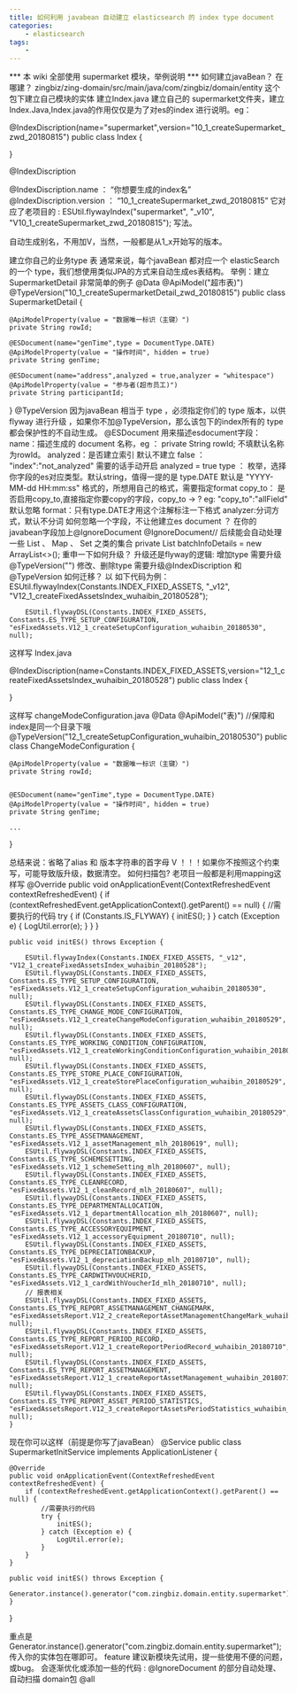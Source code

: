 ```yaml
---
title: 如何利用 javabean 自动建立 elasticsearch 的 index type document
categories:
	- elasticsearch
tags:
	- 
---
```




*** 本 wiki 全部使用 supermarket 模块，举例说明 ***
如何建立javaBean？
在哪建？
zingbiz/zing-domain/src/main/java/com/zingbiz/domain/entity 这个包下建立自己模块的实体
建立Index.java
建立自己的 supermarket文件夹，建立Index.Java,Index.java的作用仅仅是为了对es的index 进行说明。eg：

<!-- more -->

@IndexDiscription(name="supermarket",version="10_1_createSupermarket_zwd_20180815")
public class Index {

}

@IndexDiscription

@IndexDiscription.name    ：    “你想要生成的index名”
@IndexDiscription.version ： “10_1_createSupermarket_zwd_20180815” 它对应了老项目的 :
ESUtil.flywayIndex("supermarket", "_v10", "V10_1_createSupermarket_zwd_20180815"); 写法。

自动生成别名，不用加V，当然，一般都是从1_x开始写的版本。

建立你自己的业务type 表
通常来说，每个javaBean 都对应一个 elasticSearch 的一个 type，我们想使用类似JPA的方式来自动生成es表结构。
举例：建立 SupermarketDetail 非常简单的例子
@Data
@ApiModel("超市表)")
@TypeVersion("10_1_createSupermarketDetail_zwd_20180815")
public class SupermarketDetail {

    @ApiModelProperty(value = "数据唯一标识（主键）")
    private String rowId;

    @ESDocument(name="genTime",type = DocumentType.DATE)
    @ApiModelProperty(value = "操作时间", hidden = true)
    private String genTime;

    @ESDocument(name="address",analyzed = true,analyzer = "whitespace")
    @ApiModelProperty(value = "参与者(超市员工)")
    private String participantId;

}
@TypeVersion
因为javaBean 相当于 type ，必须指定你们的 type 版本，以供 flyway 进行升级 ，如果你不加@TypeVersion，那么该包下的index所有的 type都会保护性的不自动生成。
@ESDocument
用来描述esdocument字段：
name：描述生成的 document 名称，eg ： private String rowId; 不填默认名称为rowId。
analyzed：是否建立索引 默认不建立 false ： "index":"not_analyzed" 需要的话手动开启 analyzed = true
type ： 枚举，选择你字段的es对应类型。默认string，值得一提的是 type.DATE 默认是 "YYYY-MM-dd HH:mm:ss" 格式的，所想用自己的格式，需要指定format
copy_to： 是否启用copy_to,直接指定你要copy的字段，copy_to -> ? eg: "copy_to":"allField" 默认忽略
format：只有type.DATE才用这个注解标注一下格式
analyzer:分词方式，默认不分词
如何忽略一个字段，不让他建立es document ？
在你的javabean字段加上@IgnoreDocument
    @IgnoreDocument// 后续能会自动处理一些 List 、 Map 、 Set 之类的集合
    private List<BatchInfoDetail> batchInfoDetails = new ArrayList<>();
重申一下如何升级？
升级还是flyway的逻辑:
增加type 需要升级@TypeVersion("")
修改、删除type 需要升级@IndexDiscription 和 @TypeVersion
如何迁移？
以 如下代码为例：
 ESUtil.flywayIndex(Constants.INDEX_FIXED_ASSETS, "_v12", "V12_1_createFixedAssetsIndex_wuhaibin_20180528");

        ESUtil.flywayDSL(Constants.INDEX_FIXED_ASSETS, Constants.ES_TYPE_SETUP_CONFIGURATION, "esFixedAssets.V12_1_createSetupConfiguration_wuhaibin_20180530", null);
这样写 Index.java

@IndexDiscription(name=Constants.INDEX_FIXED_ASSETS,version="12_1_createFixedAssetsIndex_wuhaibin_20180528")
public class Index {

}


这样写 changeModeConfiguration.java
@Data
@ApiModel("表)")
//保障和index是同一个目录下哦
@TypeVersion("12_1_createSetupConfiguration_wuhaibin_20180530")
public class ChangeModeConfiguration {

    @ApiModelProperty(value = "数据唯一标识（主键）")
    private String rowId;


    @ESDocument(name="genTime",type = DocumentType.DATE)
    @ApiModelProperty(value = "操作时间", hidden = true)
    private String genTime;

    ...



}

总结来说：省略了alias 和 版本字符串的首字母 V
！！！如果你不按照这个约束写，可能导致版升级，数据清空。
如何扫描包?
老项目一般都是利用mapping这样写
@Override
    public void onApplicationEvent(ContextRefreshedEvent contextRefreshedEvent) {
        if (contextRefreshedEvent.getApplicationContext().getParent() == null) {
            //需要执行的代码
            try {
                if (Constants.IS_FLYWAY) {
                    initES();
                }
            } catch (Exception e) {
                LogUtil.error(e);
            }
        }
    }

    public void initES() throws Exception {

        ESUtil.flywayIndex(Constants.INDEX_FIXED_ASSETS, "_v12", "V12_1_createFixedAssetsIndex_wuhaibin_20180528");
        ESUtil.flywayDSL(Constants.INDEX_FIXED_ASSETS, Constants.ES_TYPE_SETUP_CONFIGURATION, "esFixedAssets.V12_1_createSetupConfiguration_wuhaibin_20180530", null);
        ESUtil.flywayDSL(Constants.INDEX_FIXED_ASSETS, Constants.ES_TYPE_CHANGE_MODE_CONFIGURATION, "esFixedAssets.V12_1_createChangeModeConfiguration_wuhaibin_20180529", null);
        ESUtil.flywayDSL(Constants.INDEX_FIXED_ASSETS, Constants.ES_TYPE_WORKING_CONDITION_CONFIGURATION, "esFixedAssets.V12_1_createWorkingConditionConfiguration_wuhaibin_20180529", null);
        ESUtil.flywayDSL(Constants.INDEX_FIXED_ASSETS, Constants.ES_TYPE_STORE_PLACE_CONFIGURATION, "esFixedAssets.V12_1_createStorePlaceConfiguration_wuhaibin_20180529", null);
        ESUtil.flywayDSL(Constants.INDEX_FIXED_ASSETS, Constants.ES_TYPE_ASSETS_CLASS_CONFIGURATION, "esFixedAssets.V12_1_createAssetsClassConfiguration_wuhaibin_20180529", null);
        ESUtil.flywayDSL(Constants.INDEX_FIXED_ASSETS, Constants.ES_TYPE_ASSETMANAGEMENT, "esFixedAssets.V12_1_assetManagement_mlh_20180619", null);
        ESUtil.flywayDSL(Constants.INDEX_FIXED_ASSETS, Constants.ES_TYPE_SCHEMESETTING, "esFixedAssets.V12_1_schemeSetting_mlh_20180607", null);
        ESUtil.flywayDSL(Constants.INDEX_FIXED_ASSETS, Constants.ES_TYPE_CLEANRECORD, "esFixedAssets.V12_1_cleanRecord_mlh_20180607", null);
        ESUtil.flywayDSL(Constants.INDEX_FIXED_ASSETS, Constants.ES_TYPE_DEPARTMENTALLOCATION, "esFixedAssets.V12_1_departmentAllocation_mlh_20180607", null);
        ESUtil.flywayDSL(Constants.INDEX_FIXED_ASSETS, Constants.ES_TYPE_ACCESSORYEQUIPMENT, "esFixedAssets.V12_1_accessoryEquipment_20180710", null);
        ESUtil.flywayDSL(Constants.INDEX_FIXED_ASSETS, Constants.ES_TYPE_DEPRECIATIONBACKUP, "esFixedAssets.V12_1_depreciationBackup_mlh_20180710", null);
        ESUtil.flywayDSL(Constants.INDEX_FIXED_ASSETS, Constants.ES_TYPE_CARDWITHVOUCHERID, "esFixedAssets.V12_1_cardWithVoucherId_mlh_20180710", null);
        // 报表相关
        ESUtil.flywayDSL(Constants.INDEX_FIXED_ASSETS, Constants.ES_TYPE_REPORT_ASSETMANAGEMENT_CHANGEMARK, "esFixedAssetsReport.V12_2_createReportAssetManagementChangeMark_wuhaibin_20180813", null);
        ESUtil.flywayDSL(Constants.INDEX_FIXED_ASSETS, Constants.ES_TYPE_REPORT_PERIOD_RECORD, "esFixedAssetsReport.V12_1_createReportPeriodRecord_wuhaibin_20180710", null);
        ESUtil.flywayDSL(Constants.INDEX_FIXED_ASSETS, Constants.ES_TYPE_REPORT_ASSETMANAGEMENT, "esFixedAssetsReport.V12_1_createReportAssetManagement_wuhaibin_20180710", null);
        ESUtil.flywayDSL(Constants.INDEX_FIXED_ASSETS, Constants.ES_TYPE_REPORT_ASSET_PERIOD_STATISTICS, "esFixedAssetsReport.V12_3_createReportAssetsPeriodStatistics_wuhaibin_20180710", null);
    }


现在你可以这样（前提是你写了javaBean）
@Service
public class SupermarketInitService  implements ApplicationListener<ContextRefreshedEvent> {


    @Override
    public void onApplicationEvent(ContextRefreshedEvent contextRefreshedEvent) {
        if (contextRefreshedEvent.getApplicationContext().getParent() == null) {
            //需要执行的代码
            try {
                initES();
            } catch (Exception e) {
                LogUtil.error(e);
            }
        }
    }

    public void initES() throws Exception {
        Generator.instance().generator("com.zingbiz.domain.entity.supermarket");
    }
}

重点是 Generator.instance().generator("com.zingbiz.domain.entity.supermarket"); 传入你的实体包在哪即可。
feature
建议新模块先试用，提一些使用不便的问题，或bug。
会逐渐优化或添加一些的代码 : @IgnoreDocument 的部分自动处理、自动扫描 domain包
@all